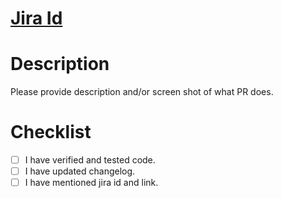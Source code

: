 # [Jira Id](https://amigohola.atlassian.net/browse/{Jira_id})

# Description
Please provide description and/or screen shot of what PR does.

# Checklist

- [ ] I have verified and tested code.
- [ ] I have updated changelog.
- [ ] I have mentioned jira id and link.